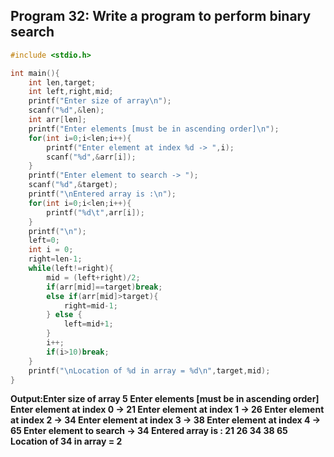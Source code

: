 ## Program 32: Write a program to perform binary search
```c
#include <stdio.h>

int main(){
    int len,target;
    int left,right,mid;
    printf("Enter size of array\n");
    scanf("%d",&len);
    int arr[len];
    printf("Enter elements [must be in ascending order]\n");
    for(int i=0;i<len;i++){
        printf("Enter element at index %d -> ",i);
        scanf("%d",&arr[i]);
    }
    printf("Enter element to search -> ");
    scanf("%d",&target);
    printf("\nEntered array is :\n");
    for(int i=0;i<len;i++){
        printf("%d\t",arr[i]);
    }
    printf("\n");
    left=0;
    int i = 0;
    right=len-1;
    while(left!=right){
        mid = (left+right)/2;
        if(arr[mid]==target)break;
        else if(arr[mid]>target){
            right=mid-1;
        } else {
            left=mid+1;
        }
        i++;
        if(i>10)break;
    }
    printf("\nLocation of %d in array = %d\n",target,mid);
}
```
**Output:Enter size of array
5
Enter elements [must be in ascending order]
Enter element at index 0 -> 21
Enter element at index 1 -> 26
Enter element at index 2 -> 34
Enter element at index 3 -> 38
Enter element at index 4 -> 65
Enter element to search -> 34
Entered array is :
21	26	34	38	65	
Location of 34 in array = 2**
